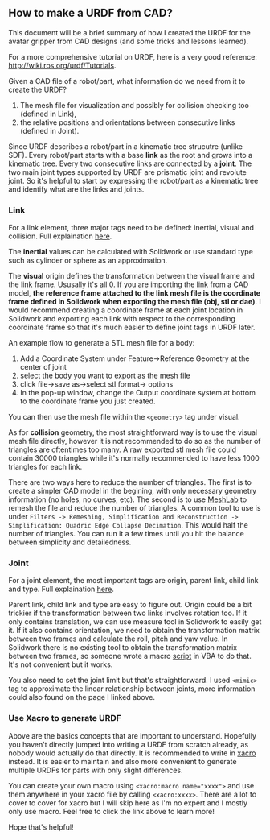 ## How to make a URDF from CAD?
This document will be a brief summary of how I created the URDF for the avatar gripper from CAD designs (and some tricks and lessons learned).

For a more comprehensive tutorial on URDF, here is a very good reference: http://wiki.ros.org/urdf/Tutorials.

Given a CAD file of a robot/part, what information do we need from it to create the URDF? 
1. The mesh file for visualization and possibly for collision checking too (defined in Link), 
2. the relative positions and orientations between consecutive links (defined in Joint). 

Since URDF describes a robot/part in a kinematic tree strucutre (unlike SDF). Every robot/part starts with a base **link**
as the root and grows into a kinematic tree. Every two consecutive links are connected by a **joint**. The two main joint
types supported by URDF are prismatic joint and revolute joint. So it's helpful to start by expressing the robot/part as 
a kinematic tree and identify what are the links and joints.

### Link
For a link element, three major tags need to be defined: inertial, visual and collision. 
Full explaination [here](http://wiki.ros.org/urdf/XML/link). 

The **inertial** values can be calculated with Solidwork or use standard type such as cylinder or sphere as an approximation. 

The **visual** origin defines the transformation between the visual frame and the link frame. Ususally it's all 0. If you 
are importing the link from a CAD model, **the reference frame attached to the link mesh file is the coordinate frame defined
in Solidwork when exporting the mesh file (obj, stl or dae)**. I would recommend creating a coordinate frame at each joint 
location in Solidwork and exporting each link with respect to the corresponding coordinate frame so that it's much easier 
to define joint tags in URDF later.

An example flow to generate a STL mesh file for a body:
1. Add a Coordinate System under Feature->Reference Geometry at the center of joint
1. select the body you want to export as the mesh file
2. click file->save as->select stl format-> options
3. In the pop-up window, change the Output coordinate system at bottom to the coordinate frame you just created.

You can then use the mesh file within the `<geometry>` tag under visual.

As for **collision** geometry, the most straightforward way is to use the visual mesh file directly, however it is not recommended to do so as the number of triangles are oftentimes too many. A raw exported stl mesh file could contain 30000 triangles while it's normally recommended to have less 1000 triangles for each link. 

There are two ways here to reduce the number of triangles. The first is to create a simpler CAD model in the begining, with only necessary geometry information (no holes, no curves, etc). The second is to use [MeshLab](https://www.meshlab.net/) to remesh the file and reduce the number of triangles. A common tool to use is under `Filters -> Remeshing, Simplification and Reconstruction -> Simplification: Quadric Edge Collapse Decimation`. This would half the number of triangles. You can run it a few times until you hit the balance between simplicity and detailedness. 



### Joint
For a joint element, the most important tags are origin, parent link, child link and type. Full explaination [here](http://wiki.ros.org/urdf/XML/joint).

Parent link, child link and type are easy to figure out. Origin could be a bit trickier if the transformation between two links 
involves rotation too. If it only contains translation, we can use measure tool in Solidwork to easily get it. If it also contains 
orientation, we need to obtain the transformation matrix between two frames and calculate the roll, pitch and yaw value.
In Solidwork there is no existing tool to obtain the transformation matrix between two frames, so someone wrote a macro 
[script](https://www.codestack.net/solidworks-api/geometry/transformation/get-coordinate-system-transform/) in VBA to do that. It's not convenient but it works. 

You also need to set the joint limit but that's straightforward. I used `<mimic>` tag to approximate the linear relationship between joints, more information could also found on the page I linked above.

### Use Xacro to generate URDF 
Above are the basics concepts that are important to understand. Hopefully you haven't directly jumped into writing a URDF from scratch already, as nobody would actually do that directly. It is recommended to write in [xacro](http://wiki.ros.org/xacro) instead. It is easier to maintain and also more convenient to generate multiple URDFs for parts with only slight differences. 

You can create your own macro using `<xacro:macro name="xxxx">` and use them anywhere in your xacro file by calling `<xacro:xxxx>`. There are a lot to cover to cover for xacro but I will skip here as I'm no expert and I mostly only use macro. Feel free to click the link above to learn more!

Hope that's helpful!
